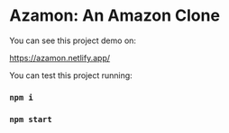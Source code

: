 # Azamon: An Amazon Clone

You can see this project demo on:

https://azamon.netlify.app/

You can test this project running:

### `npm i`

### `npm start`
